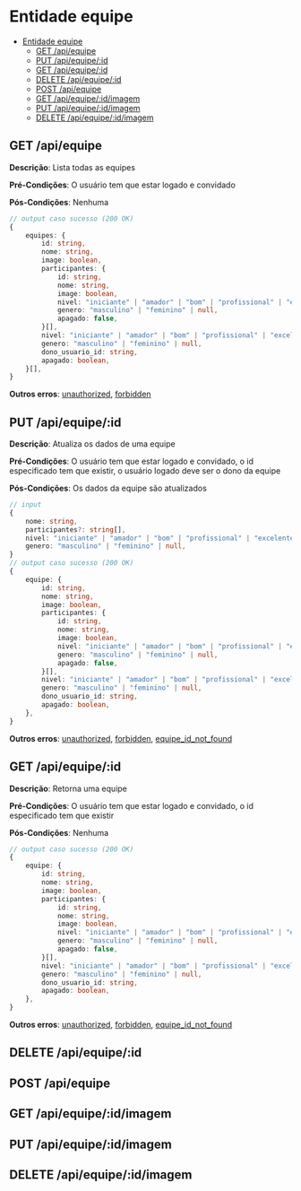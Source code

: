 # Entidade equipe

- [Entidade equipe](#entidade-equipe)
  - [GET /api/equipe](#get-apiequipe)
  - [PUT /api/equipe/:id](#put-apiequipeid)
  - [GET /api/equipe/:id](#get-apiequipeid)
  - [DELETE /api/equipe/:id](#delete-apiequipeid)
  - [POST /api/equipe](#post-apiequipe)
  - [GET /api/equipe/:id/imagem](#get-apiequipeidimagem)
  - [PUT /api/equipe/:id/imagem](#put-apiequipeidimagem)
  - [DELETE /api/equipe/:id/imagem](#delete-apiequipeidimagem)

## GET /api/equipe

**Descrição**: Lista todas as equipes

**Pré-Condições**: O usuário tem que estar logado e convidado

**Pós-Condições**: Nenhuma

```typescript
// output caso sucesso (200 OK)
{
    equipes: {
        id: string,
        nome: string,
        image: boolean,
        participantes: {
            id: string,
            nome: string,
            image: boolean,
            nivel: "iniciante" | "amador" | "bom" | "profissional" | "excelente" | null,
            genero: "masculino" | "feminino" | null,
            apagado: false,
        }[],
        nivel: "iniciante" | "amador" | "bom" | "profissional" | "excelente" | null,
        genero: "masculino" | "feminino" | null,
        dono_usuario_id: string,
        apagado: boolean,
    }[],
}
```

**Outros erros**: [unauthorized](./8-erros.md#unauthorized), [forbidden](./8-erros.md#forbidden)

## PUT /api/equipe/:id

**Descrição**: Atualiza os dados de uma equipe

**Pré-Condições**: O usuário tem que estar logado e convidado, o id especificado tem que existir, o usuário logado deve ser o dono da equipe

**Pós-Condições**: Os dados da equipe são atualizados

```typescript
// input
{
    nome: string,
    participantes?: string[],
    nivel: "iniciante" | "amador" | "bom" | "profissional" | "excelente" | null,
    genero: "masculino" | "feminino" | null,
}
// output caso sucesso (200 OK)
{
    equipe: {
        id: string,
        nome: string,
        image: boolean,
        participantes: {
            id: string,
            nome: string,
            image: boolean,
            nivel: "iniciante" | "amador" | "bom" | "profissional" | "excelente" | null,
            genero: "masculino" | "feminino" | null,
            apagado: false,
        }[],
        nivel: "iniciante" | "amador" | "bom" | "profissional" | "excelente" | null,
        genero: "masculino" | "feminino" | null,
        dono_usuario_id: string,
        apagado: boolean,
    },
}
```

**Outros erros**: [unauthorized](./8-erros.md#unauthorized), [forbidden](./8-erros.md#forbidden), [equipe_id_not_found](./8-erros.md#equipe_id_not_found)

## GET /api/equipe/:id

**Descrição**: Retorna uma equipe

**Pré-Condições**: O usuário tem que estar logado e convidado, o id especificado tem que existir

**Pós-Condições**: Nenhuma

```typescript
// output caso sucesso (200 OK)
{
    equipe: {
        id: string,
        nome: string,
        image: boolean,
        participantes: {
            id: string,
            nome: string,
            image: boolean,
            nivel: "iniciante" | "amador" | "bom" | "profissional" | "excelente" | null,
            genero: "masculino" | "feminino" | null,
            apagado: false,
        }[],
        nivel: "iniciante" | "amador" | "bom" | "profissional" | "excelente" | null,
        genero: "masculino" | "feminino" | null,
        dono_usuario_id: string,
        apagado: boolean,
    },
}
```

**Outros erros**: [unauthorized](./8-erros.md#unauthorized), [forbidden](./8-erros.md#forbidden), [equipe_id_not_found](./8-erros.md#equipe_id_not_found)

## DELETE /api/equipe/:id

## POST /api/equipe

## GET /api/equipe/:id/imagem
## PUT /api/equipe/:id/imagem
## DELETE /api/equipe/:id/imagem

